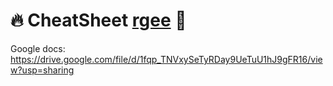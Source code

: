 # :fire: CheatSheet [rgee](https://github.com/csaybar/rgee) :star2: 
Google docs: https://drive.google.com/file/d/1fqp_TNVxySeTyRDay9UeTuU1hJ9gFR16/view?usp=sharing
